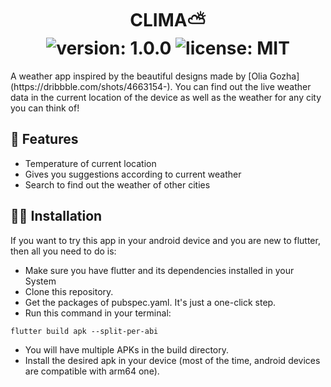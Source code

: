 # 
<div align="center">
	<h1>CLIMA⛅<br>
	<img alt="version: 1.0.0" src="https://img.shields.io/badge/version-v1.0.0-blue">
	<img alt="license: MIT" src="https://img.shields.io/badge/license-MIT-red">
	</h1>
</div>
A weather app inspired by the beautiful designs made by [Olia Gozha](https://dribbble.com/shots/4663154-). You can find out the live weather data in the current location of the device as well as the weather for any city you can think of!

## 🎇 Features
- Temperature of current location
- Gives you suggestions according to current weather
- Search to find out the weather of other cities

## 🐱‍🚀 Installation

If you want to try this app in your android device and you are new to flutter, then all you need to do is:

- Make sure you have flutter and its dependencies installed in your System
- Clone this repository.
- Get the packages of pubspec.yaml. It's just a one-click step.
- Run this command in your terminal:
```
flutter build apk --split-per-abi
```
- You will have multiple APKs in the build directory.
- Install the desired apk in your device (most of the time, android devices are compatible with arm64 one).
